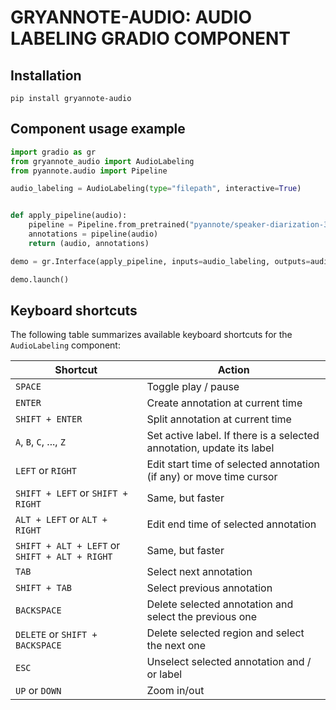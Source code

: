 # GRYANNOTE-AUDIO: AUDIO LABELING GRADIO COMPONENT

## Installation

```shell
pip install gryannote-audio
```

## Component usage example

```python
import gradio as gr
from gryannote_audio import AudioLabeling
from pyannote.audio import Pipeline

audio_labeling = AudioLabeling(type="filepath", interactive=True)


def apply_pipeline(audio):
    pipeline = Pipeline.from_pretrained("pyannote/speaker-diarization-3.1")
    annotations = pipeline(audio)
    return (audio, annotations)

demo = gr.Interface(apply_pipeline, inputs=audio_labeling, outputs=audio_labeling)

demo.launch()
```



## Keyboard shortcuts

The following table summarizes available keyboard shortcuts for the `AudioLabeling` component:

| Shortcut                                      | Action                                                                |
| --------------------------------------------- | --------------------------------------------------------------------- |
| `SPACE`                                       | Toggle play / pause                                                   |
| `ENTER`                                       | Create annotation at current time                                     |
| `SHIFT + ENTER`                               | Split annotation at current time                                      |
| `A`, `B`, `C`, ..., `Z`                       | Set active label. If there is a selected annotation, update its label |
| `LEFT` or `RIGHT`                             | Edit start time of selected annotation (if any) or move time cursor   |
| `SHIFT + LEFT` or `SHIFT + RIGHT`             | Same, but faster                                                      |
|`ALT + LEFT` or `ALT + RIGHT`                  | Edit end time of selected annotation                                  |
| `SHIFT + ALT + LEFT` or `SHIFT + ALT + RIGHT` | Same, but faster                                                      |
| `TAB`                                         | Select next annotation                                                |
| `SHIFT + TAB`                                 | Select previous annotation                                            |
|`BACKSPACE`                                    | Delete selected annotation and select the previous one                |
|`DELETE` or `SHIFT + BACKSPACE`                | Delete selected region and select the next one                        |
|`ESC`                                          | Unselect selected annotation and / or label                           |
| `UP` or `DOWN`                                | Zoom in/out                                                           |
